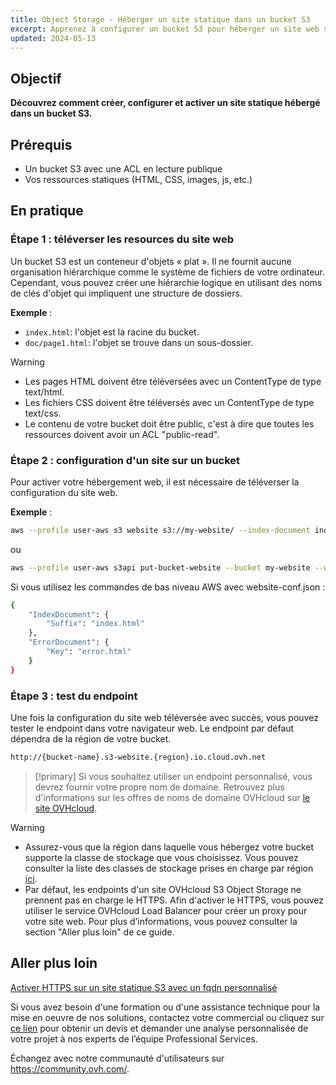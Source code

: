 ```yaml
---
title: Object Storage - Héberger un site statique dans un bucket S3
excerpt: Apprenez à configurer un bucket S3 pour héberger un site web statique
updated: 2024-05-13
---
```


## Objectif

**Découvrez comment créer, configurer et activer un site statique hébergé dans un bucket S3.**

## Prérequis

- Un bucket S3 avec une ACL en lecture publique
- Vos ressources statiques (HTML, CSS, images, js, etc.)

## En pratique

### Étape 1 : téléverser les resources du site web

Un bucket S3 est un conteneur d'objets « plat ». Il ne fournit aucune organisation hiérarchique comme le système de fichiers de votre ordinateur. Cependant, vous pouvez créer une hiérarchie logique en utilisant des noms de clés d'objet qui impliquent une structure de dossiers.

**Exemple** :

- `index.html`: l'objet est la racine du bucket.
- `doc/page1.html`: l'objet se trouve dans un sous-dossier.

> [!warning]
>
> - Les pages HTML doivent être téléversées avec un ContentType de type text/html.
> - Les fichiers CSS doivent être téléversés avec un ContentType de type text/css.
> - Le contenu de votre bucket doit être public, c'est à dire que toutes les ressources doivent avoir un ACL "public-read".

### Étape 2 : configuration d'un site sur un bucket

Pour activer votre hébergement web, il est nécessaire de téléverser la configuration du site web.

**Exemple** :

```sh
aws --profile user-aws s3 website s3://my-website/ --index-document index.html --error-document error.html
```

ou

```sh
aws --profile user-aws s3api put-bucket-website --bucket my-website --website-configuration file://website-conf.json
```

Si vous utilisez les commandes de bas niveau AWS avec website-conf.json :

```sh
{
    "IndexDocument": {
        "Suffix": "index.html"
    },
    "ErrorDocument": {
        "Key": "error.html"
    }
}
```

### Étape 3 : test du endpoint

Une fois la configuration du site web téléversée avec succès, vous pouvez tester le endpoint dans votre navigateur web.
Le endpoint par défaut dépendra de la région de votre bucket.

```sh
http://{bucket-name}.s3-website.{region}.io.cloud.ovh.net
```


> [!primary]
> Si vous souhaitez utiliser un endpoint personnalisé, vous devrez fournir votre propre nom de domaine.
> Retrouvez plus d'informations sur les offres de noms de domaine OVHcloud sur [le site OVHcloud](https://www.ovhcloud.com/fr/domains/).

> [!warning]
> - Assurez-vous que la région dans laquelle vous hébergez votre bucket supporte la classe de stockage que vous choisissez. Vous pouvez consulter la liste des classes de stockage prises en charge par région [ici](/pages/storage_and_backup/object_storage/s3_location).
> - Par défaut, les endpoints d'un site OVHcloud S3 Object Storage ne prennent pas en charge le HTTPS. Afin d'activer le HTTPS, vous pouvez utiliser le service OVHcloud Load Balancer pour créer un proxy pour votre site web. Pour plus d’informations, vous pouvez consulter la section "Aller plus loin" de ce guide.

## Aller plus loin

[Activer HTTPS sur un site statique S3 avec un fqdn personnalisé](/pages/storage_and_backup/object_storage/s3_website_https)

Si vous avez besoin d'une formation ou d'une assistance technique pour la mise en oeuvre de nos solutions, contactez votre commercial ou cliquez sur [ce lien](https://www.ovhcloud.com/fr/professional-services/) pour obtenir un devis et demander une analyse personnalisée de votre projet à nos experts de l’équipe Professional Services.

Échangez avec notre communauté d'utilisateurs sur <https://community.ovh.com/>.
